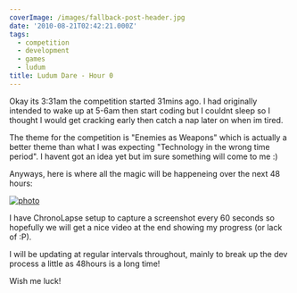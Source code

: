 ```yaml
---
coverImage: /images/fallback-post-header.jpg
date: '2010-08-21T02:42:21.000Z'
tags:
  - competition
  - development
  - games
  - ludum
title: Ludum Dare - Hour 0
---
```


Okay its 3:31am the competition started 31mins ago. I had originally intended to wake up at 5-6am then start coding but I couldnt sleep so I thought I would get cracking early then catch a nap later on when im tired.

<!-- more -->

The theme for the competition is "Enemies as Weapons" which is actually a better theme than what I was expecting "Technology in the wrong time period". I havent got an idea yet but im sure something will come to me :)

Anyways, here is where all the magic will be happeneing over the next 48 hours:

[![](/wp-content/uploads/2010/08/photo-1024x768.jpg "photo")](/wp-content/uploads/2010/08/photo.jpg)

I have ChronoLapse setup to capture a screenshot every 60 seconds so hopefully we will get a nice video at the end showing my progress (or lack of :P).

I will be updating at regular intervals throughout, mainly to break up the dev process a little as 48hours is a long time!

Wish me luck!
